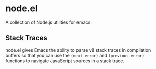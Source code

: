 # node.el

A collection of Node.js utilities for emacs.

## Stack Traces

node.el gives Emacs the ability to parse v8 stack traces in compilation buffers
so that you can use the `(next-error)` and `(previous-error)` functions to
navigate JavaScript sources in a stack trace.
